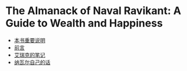 # The Almanack of Naval Ravikant: A Guide to Wealth and Happiness

* [本书重要说明](important-notes-on-this-books.md)
* [前言](forward.md)
* [艾瑞克的笔记](eric.md)
* [纳瓦尔自己的话](naval.md)
